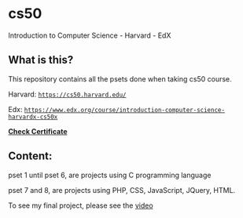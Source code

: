 # cs50
Introduction to Computer Science - Harvard - EdX

## What is this?
This repository contains all the psets done when taking cs50 course.

Harvard: [`https://cs50.harvard.edu/`](https://cs50.harvard.edu/)

Edx: [`https://www.edx.org/course/introduction-computer-science-harvardx-cs50x`](https://www.edx.org/course/introduction-computer-science-harvardx-cs50x)

[**Check Certificate**](https://courses.edx.org/certificates/1fe3bc4a26ef40ca84be1cca1ad877f2)

## Content: 
pset 1 until pset 6, are projects using C programming language

pset 7 and 8, are projects using PHP, CSS, JavaScript, JQuery, HTML.

To see my final project, please see the [video](https://www.youtube.com/watch?v=2zWBjwMZssI&t=48s)

